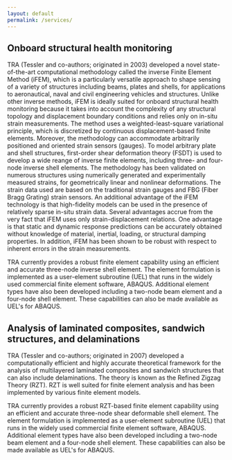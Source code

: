 ```yaml
---
layout: default
permalink: /services/
---
```


## Onboard structural health monitoring

TRA (Tessler and co-authors; originated in 2003) developed a novel state-of-the-art computational methodology called the inverse Finite Element Method (iFEM), which is a particularly versatile approach to shape sensing of a variety of structures including beams, plates and shells, for applications to aeronautical, naval and civil engineering vehicles and structures. Unlike other inverse methods, iFEM is ideally suited for onboard structural health monitoring because it takes into account the complexity of any structural topology and displacement boundary conditions and relies only on in-situ strain measurements. The method uses a weighted-least-square variational principle, which is discretized by continuous displacement-based finite elements. Moreover, the methodology can accommodate arbitrarily positioned and oriented strain sensors (gauges). To model arbitrary plate and shell structures,  first-order shear deformation theory (FSDT) is used to develop a wide reange of inverse finite elements, including three- and four-node inverse shell elements. The methodology has been validated on numerous structures using numerically generated and experimentally measured strains, for geometrically linear and nonlinear deformations. The strain data used are based on the traditional strain gauges and FBG (Fiber Bragg Grating) strain sensors. An additional advantage of the iFEM technology is that high-fidelity models can be used in the presence of relatively sparse in-situ strain data. Several advantages accrue from the very fact that iFEM uses only strain-displacement relations. One advantage is that static and dynamic response predictions can be accurately obtained without knowledge of material, inertial, loading, or structural damping properties. In addition, iFEM has been shown to be robust with respect to inherent errors in the strain measurements.

TRA currently provides a robust finite element capability using an efficient and accurate three-node inverse shell element. The element formulation is implemented as a user-element subroutine (UEL) that runs in the widely used commercial finite element software, ABAQUS. Additional element types have also been developed including a two-node beam element and a four-node shell element. These capabilities can also be made available as UEL's for ABAQUS.

## Analysis of laminated composites, sandwich structures, and delaminations

TRA (Tessler and co-authors; originated in 2007) developed a computationally efficient and highly accurate theoretical framework for the analysis of multilayered laminated composites and sandwich structures that can also include delaminations. The theory is known as the Refined Zigzag Theory (RZT). RZT is well suited for finite element analysis and has been implemented by various finite element models. 

TRA currently provides a robust RZT-based finite element capability using an efficient and accurate three-node shear deformable shell element. The element formulation is implemented as a user-element subroutine (UEL) that runs in the widely used commercial finite element software, ABAQUS. Additional element types have also been developed including a two-node beam element and a four-node shell element. These capabilities can also be made available as UEL's for ABAQUS.
